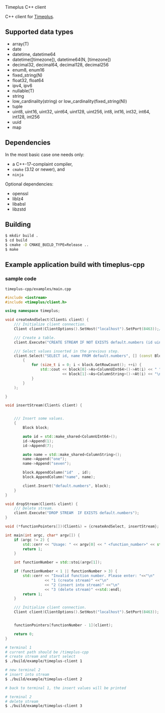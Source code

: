 Timeplus C++ client 

C++ client for [Timeplus](https://www.timeplus.com/).

## Supported data types

* array(T)
* date
* datetime, datetime64
* datetime([timezone]), datetime64(N, [timezone])
* decimal32, decimal64, decimal128, decimal256
* enum8, enum16
* fixed_string(N)
* float32, float64
* ipv4, ipv6
* nullable(T)
* string
* low_cardinality(string) or low_cardinality(fixed_string(N))
* tuple
* uint8, uint16, uint32, uint64, uint128, uint256, int8, int16, int32, int64, int128, int256
* uuid
* map

## Dependencies
In the most basic case one needs only:
- a C++-17-complaint compiler,
- `cmake` (3.12 or newer), and
- `ninja`

Optional dependencies:
- openssl
- liblz4
- libabsl
- libzstd


## Building

```sh
$ mkdir build .
$ cd build
$ cmake -D CMAKE_BUILD_TYPE=Release ..
$ make
```


## Example application build with timeplus-cpp

### sample code


```
timeplus-cpp/examples/main.cpp
``` 

```cpp
#include <iostream>
#include <timeplus/client.h>

using namespace timeplus;

void createAndSelect(Client& client) {
    /// Initialize client connection.
    Client client(ClientOptions().SetHost("localhost").SetPort(8463));// your server's port

    /// Create a table.
    client.Execute("CREATE STREAM IF NOT EXISTS default.numbers (id uint64, name string)");

    /// Select values inserted in the previous step.
    client.Select("SELECT id, name FROM default.numbers", [] (const Block& block)
        {
            for (size_t i = 0; i < block.GetRowCount(); ++i) {
                std::cout << block[0]->As<ColumnUInt64>()->At(i) << " "
                          << block[1]->As<ColumnString>()->At(i) << "\n";
            }
        }
    );

}

void insertStream(Client& client) {


    /// Insert some values.
    {
        Block block;

        auto id = std::make_shared<ColumnUInt64>();
        id->Append(1);
        id->Append(7);

        auto name = std::make_shared<ColumnString>();
        name->Append("one");
        name->Append("seven");

        block.AppendColumn("id"  , id);
        block.AppendColumn("name", name);

        client.Insert("default.numbers", block);
    }
}

void dropStream(Client& client) {
    /// Delete stream.
    client.Execute("DROP STREAM  IF EXISTS default.numbers");
}

void (*functionPointers[])(Client&) = {createAndSelect, insertStream};

int main(int argc, char* argv[]) {
    if (argc != 2) {
        std::cerr << "Usage: " << argv[0] << " <function_number>" << std::endl;
        return 1;
    }

    int functionNumber = std::stoi(argv[1]);

    if (functionNumber < 1 || functionNumber > 3) {
        std::cerr << "Invalid function number. Please enter: "<<"\n"
                  << "1 (create stream)" <<"\n"
                  << "2 (insert into stream)" <<"\n"
                  << "3 (delete stream)" <<std::endl;
        return 1;
    }

    /// Initialize client connection.
    Client client(ClientOptions().SetHost("localhost").SetPort(8463));


    functionPointers[functionNumber - 1](client);

    return 0;
}
```



```sh
# terminal 1
# current path should be /timeplus-cpp
# create stream and start select
$ ./build/example/timeplus-client 1

# new terminal 2
# insert into stream
$ ./build/example/timeplus-client 2

# back to terminal 1, the insert values will be printed

# terminal 2
# delete stream
$ ./build/example/timeplus-client 3
```

